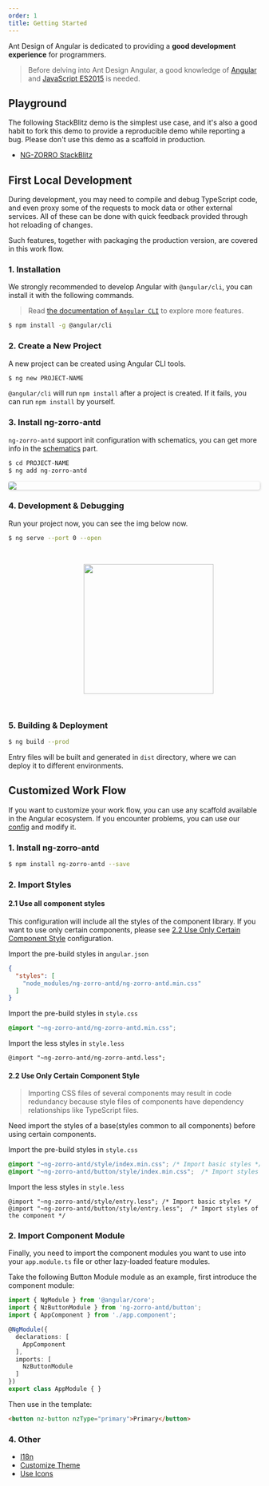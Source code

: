 ```yaml
---
order: 1
title: Getting Started
---
```


Ant Design of Angular is dedicated to providing a **good development experience** for programmers.

> Before delving into Ant Design Angular, a good knowledge of [Angular](https://angular.io/) and [JavaScript ES2015](http://babeljs.io/docs/learn-es2015/) is needed.

## Playground

The following StackBlitz demo is the simplest use case, and it's also a good habit to fork this demo to provide a reproducible demo while reporting a bug. Please don't use this demo as a scaffold in production.

- [NG-ZORRO StackBlitz](https://stackblitz.com/edit/ng-zorro-antd-start?file=src%2Fapp%2Fapp.component.ts)

## First Local Development

During development, you may need to compile and debug TypeScript code, and even proxy some of the requests to mock data or other external services. All of these can be done with quick feedback provided through hot reloading of changes.

Such features, together with packaging the production version, are covered in this work flow.

### 1. Installation

We strongly recommended to develop Angular with `@angular/cli`, you can install it with the following commands.
> Read [the documentation of `Angular CLI`](https://github.com/angular/angular-cli/wiki) to explore more features.

```bash
$ npm install -g @angular/cli
```

### 2. Create a New Project

A new project can be created using Angular CLI tools.

```bash
$ ng new PROJECT-NAME
```

`@angular/cli` will run `npm install` after a project is created. If it fails, you can run `npm install` by yourself.

### 3. Install ng-zorro-antd

`ng-zorro-antd` support init configuration with schematics, you can get more info in the [schematics](/docs/schematics/en) part.

```bash
$ cd PROJECT-NAME
$ ng add ng-zorro-antd
```

<img style="display: block; border-radius: 4px; box-shadow: 1px 1px 4px 0px rgba(0, 0, 0, 0.2);" src="https://img.alicdn.com/tfs/TB19fFHdkxz61VjSZFtXXaDSVXa-680-243.svg">

### 4. Development & Debugging

Run your project now, you can see the img below now.

```bash
$ ng serve --port 0 --open
```

<img style="display: block;padding: 30px 30%;height: 260px;" src="https://img.alicdn.com/tfs/TB1X.qJJgHqK1RjSZFgXXa7JXXa-89-131.svg">

### 5. Building & Deployment

```bash
$ ng build --prod
```

Entry files will be built and generated in `dist` directory, where we can deploy it to different environments.

## Customized Work Flow

If you want to customize your work flow, you can use any scaffold available in the Angular ecosystem. If you encounter problems, you can use our [config](https://github.com/NG-ZORRO/ng-zorro-antd/tree/master/integration) and modify it.

### 1. Install ng-zorro-antd

```bash
$ npm install ng-zorro-antd --save
```

### 2. Import Styles

#### 2.1 Use all component styles

This configuration will include all the styles of the component library.
If you want to use only certain components, please see [2.2 Use Only Certain Component Style](#2-2-use-only-certain-component-style) configuration.

Import the pre-build styles in `angular.json`

```json
{
  "styles": [
    "node_modules/ng-zorro-antd/ng-zorro-antd.min.css"
  ]
}
```

Import the pre-build styles in `style.css`

```css
@import "~ng-zorro-antd/ng-zorro-antd.min.css";
```

Import the less styles in `style.less`

```less
@import "~ng-zorro-antd/ng-zorro-antd.less";
```

#### 2.2 Use Only Certain Component Style

> Importing CSS files of several components may result in code redundancy because style files of components have dependency relationships like TypeScript files.

Need import the styles of a base(styles common to all components) before using certain components.

Import the pre-build styles in `style.css`

```css
@import "~ng-zorro-antd/style/index.min.css"; /* Import basic styles */
@import "~ng-zorro-antd/button/style/index.min.css";  /* Import styles of the component */
```

Import the less styles in `style.less`

```less
@import "~ng-zorro-antd/style/entry.less"; /* Import basic styles */
@import "~ng-zorro-antd/button/style/entry.less";  /* Import styles of the component */
```

### 2. Import Component Module

Finally, you need to import the component modules you want to use into your `app.module.ts` file or other lazy-loaded feature modules.

Take the following Button Module module as an example, first introduce the component module:

```ts
import { NgModule } from '@angular/core';
import { NzButtonModule } from 'ng-zorro-antd/button';
import { AppComponent } from './app.component';

@NgModule({
  declarations: [
    AppComponent
  ],
  imports: [
    NzButtonModule
  ]
})
export class AppModule { }
```

Then use in the template:

```html
<button nz-button nzType="primary">Primary</button>
```

### 4. Other

- [I18n](/docs/i18n/en)
- [Customize Theme](/docs/customize-theme/en)
- [Use Icons](/components/icon/en)
